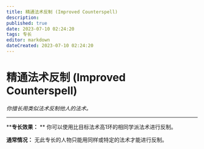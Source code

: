 ```yaml
---
title: 精通法术反制 (Improved Counterspell)
description: 
published: true
date: 2023-07-10 02:24:20
tags: 专长
editor: markdown
dateCreated: 2023-07-10 02:24:20
---
```


# 精通法术反制 (Improved Counterspell)

_你擅长用类似法术反制他人的法术。_

---

****专长效果：** ** 你可以使用比目标法术高1环的相同学派法术进行反制。

**通常情况：** 无此专长的人物只能用同样或特定的法术才能进行反制。

